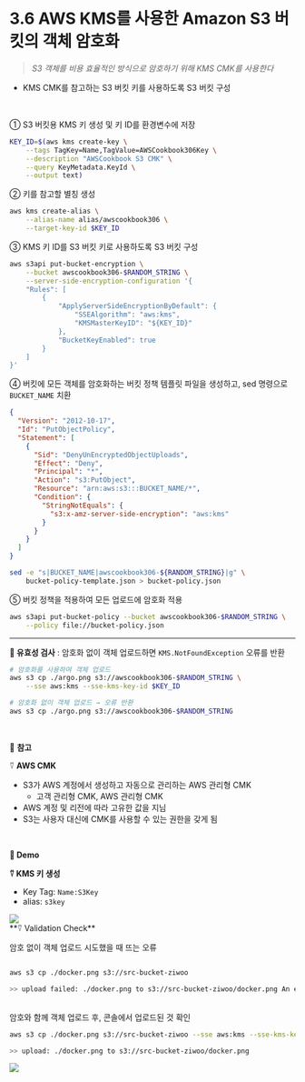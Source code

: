 # 3.6 AWS KMS를 사용한 Amazon S3 버킷의 객체 암호화

> _S3 객체를 비용 효율적인 방식으로 암호하기 위해 KMS CMK를 사용한다_

- KMS CMK를 참고하는 S3 버킷 키를 사용하도록 S3 버킷 구성

<br>

① S3 버킷용 KMS 키 생성 및 키 ID를 환경변수에 저장

```bash
KEY_ID=$(aws kms create-key \
	--tags TagKey=Name,TagValue=AWSCookbook306Key \
	--description "AWSCookbook S3 CMK" \
	--query KeyMetadata.KeyId \
	--output text)
```

② 키를 참고할 별칭 생성

```bash
aws kms create-alias \
	--alias-name alias/awscookbook306 \
	--target-key-id $KEY_ID
```

③ KMS 키 ID를 S3 버킷 키로 사용하도록 S3 버킷 구성

```bash
aws s3api put-bucket-encryption \
	--bucket awscookbook306-$RANDOM_STRING \
	--server-side-encryption-configuration '{
	"Rules": [
		{
			"ApplyServerSideEncryptionByDefault": {
				"SSEAlgorithm": "aws:kms",
				"KMSMasterKeyID": "${KEY_ID}"
			},
			"BucketKeyEnabled": true
		}
	]
}'
```

④ 버킷에 모든 객체를 암호화하는 버킷 정책 템플릿 파일을 생성하고, sed 명령으로 `BUCKET_NAME` 치환

```json
{
  "Version": "2012-10-17",
  "Id": "PutObjectPolicy",
  "Statement": [
    {
      "Sid": "DenyUnEncryptedObjectUploads",
      "Effect": "Deny",
      "Principal": "*",
      "Action": "s3:PutObject",
      "Resource": "arn:aws:s3:::BUCKET_NAME/*",
      "Condition": {
        "StringNotEquals": {
          "s3:x-amz-server-side-encryption": "aws:kms"
        }
      }
    }
  ]
}
```

```bash
sed -e "s|BUCKET_NAME|awscookbook306-${RANDOM_STRING}|g" \
	bucket-policy-template.json > bucket-policy.json
```

⑤ 버킷 정책을 적용하여 모든 업로드에 암호화 적용

```bash
aws s3api put-bucket-policy --bucket awscookbook306-$RANDOM_STRING \
	--policy file://bucket-policy.json
```

---

**🥕 유효성 검사** : 암호화 없이 객체 업로드하면 `KMS.NotFoundException` 오류를 반환

```bash
# 암호화를 사용하여 객체 업로드
aws s3 cp ./argo.png s3://awscookbook306-$RANDOM_STRING \
	--sse aws:kms --sse-kms-key-id $KEY_ID

# 암호화 없이 객체 업로드 → 오류 반환
aws s3 cp ./argo.png s3://awscookbook306-$RANDOM_STRING
```

<br>

🥕 **참고**

⍢ **AWS CMK**

- S3가 AWS 계정에서 생성하고 자동으로 관리하는 AWS 관리형 CMK
  - 고객 관리형 CMK, AWS 관리형 CMK
- AWS 계정 및 리전에 따라 고유한 값을 지님
- S3는 사용자 대신에 CMK를 사용할 수 있는 권한을 갖게 됨

<br>

**🥕 Demo**

**⍢ KMS 키 생성**

- Key Tag: `Name:S3Key`
- alias: `s3key`

<img src="https://user-images.githubusercontent.com/70079416/223654783-2ebff96a-569b-4934-a10a-682bbfbba9dc.png">

<br>
**⍢ Validation Check**

암호 없이 객체 업로드 시도했을 때 뜨는 오류

```bash

aws s3 cp ./docker.png s3://src-bucket-ziwoo

>> upload failed: ./docker.png to s3://src-bucket-ziwoo/docker.png An error occurred (KMS.NotFoundException) when calling the PutObject operation: Invalid keyId ${KEY_ID}
```

<br>
암호와 함께 객체 업로드 후, 콘솔에서 업로드된 것 확인

```bash
aws s3 cp ./docker.png s3://src-bucket-ziwoo --sse aws:kms --sse-kms-key-id $KEY_ID

>> upload: ./docker.png to s3://src-bucket-ziwoo/docker.png
```

<img src="https://user-images.githubusercontent.com/70079416/223654570-b2c1f677-557c-42da-887d-37b606600687.png">
